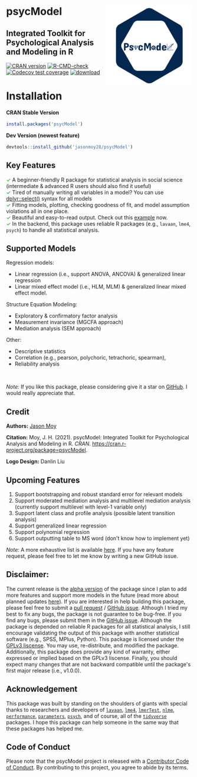 # psycModel  <a href='https://jasonmoy28.github.io/psycModel/'><img src='man/figures/logo.png' align="right" height="220px" /></a>

## Integrated Toolkit for Psychological Analysis and Modeling in R

<!-- badges: start -->
[![CRAN version](https://img.shields.io/cran/v/psycModel)](https://cran.r-project.org/package=psycModel)
[![R-CMD-check](https://github.com/jasonmoy28/psycModel/workflows/R-CMD-check/badge.svg)](https://github.com/jasonmoy28/psycModel/actions)
[![Codecov test coverage](https://codecov.io/gh/jasonmoy28/psycModel/branch/master/graph/badge.svg)](https://codecov.io/gh/jasonmoy28/psycModel?branch=master)
[![download](https://cranlogs.r-pkg.org/badges/grand-total/psycModel)](https://cran.r-project.org/package=psycModel)
<!-- badges: end -->

# Installation

**CRAN Stable Version**
```R
install.packages('psycModel')
```
**Dev Version (newest feature)**
```R
devtools::install_github('jasonmoy28/psycModel')
```
## Key Features
<span style="color:#009900">✓</span> A beginner-friendly R package for statistical analysis in social science (intermediate & advanced R users should also find it useful) <br/>
<span style="color:#009900">✓</span>  Tired of manually writing all variables in a model? You can use [dplyr::select()](https://dplyr.tidyverse.org/reference/select.html) syntax for all models <br/>
<span style="color:#009900">✓</span> Fitting models, plotting, checking goodness of fit, and model assumption violations all in one place. <br/>
<span style="color:#009900">✓</span> Beautiful and easy-to-read output. Check out this [example](https://jasonmoy28.github.io/psycModel//articles/quick-introduction.html) now. <br/>
<span style="color:#009900">✓</span> In the backend, this package uses reliable R packages (e.g., `lavaan`, `lme4`, `psych`) to handle all statistical analysis. <br/>

## Supported Models
Regression models:  <br/>
* Linear regression (i.e., support ANOVA, ANCOVA)  & generalized linear regression  <br/>
* Linear mixed effect model (i.e., HLM, MLM)  & generalized linear mixed effect model.  <br/>

Structure Equation Modeling:  <br/>
* Exploratory & confirmatory factor analysis  <br/>
* Measurement invariance (MGCFA approach)  <br/>
* Mediation analysis (SEM approach) <br/>

Other:  <br/>
* Descriptive statistics 
* Correlation (e.g., pearson, polychoric, tetrachoric, spearman), 
* Reliability analysis <br/>

<br/>

*Note:* If you like this package, please considering give it a star on [GitHub](https://github.com/jasonmoy28/psycModel). I would really appreciate that.

## Credit
**Authors:** [Jason Moy](https://jasonmoy.us)

**Citation:** Moy, J. H. (2021). psycModel: Integrated Toolkit for Psychological Analysis and Modeling in R. *CRAN*. https://cran.r-project.org/package=psycModel.

**Logo Design:** Danlin Liu

## Upcoming Features
1. Support bootstrapping and robust standard error for relevant models 
2. Support moderated mediation analysis and multilevel mediation analysis (currently support multilevel with level-1 variable only)
3. Support latent class and profile analysis (possible latent transition analysis)
4. Support generalized linear regression
5. Support polynomial regression
6. Support outputting table to MS word (don't know how to implement yet)  

*Note:* A more exhaustive list is available [here](https://github.com/jasonmoy28/psycModel/issues/3). If you have any feature request, please feel free to let me know by writing a new GitHub issue. 


## Disclaimer:
The current release is the [alpha version](https://en.wikipedia.org/wiki/Software_release_life_cycle#Alpha) of the package since I plan to add more features and support more models in the future (read more about planned updates [here](https://github.com/jasonmoy28/psycModel/issues/3)). If you are interested in help building this package, please feel free to submit a [pull request](https://github.com/jasonmoy28/psycModel/pulls) / [GitHub issue](https://github.com/jasonmoy28/psycModel/issues). Although I tried my best to fix any bugs, the package is not guarantee to be bug-free. If you find any bugs, please submit them in the [GitHub issue](https://github.com/jasonmoy28/psycModel/issues). Although the package is depended on reliable R packages for all statistical analysis, I still encourage validating the output of this package with another statistical software (e.g., SPSS, MPlus, Python). This package is licensed under the [GPLv3 liscense](https://www.gnu.org/licenses/gpl-3.0.en.html). You may use, re-distribute, and modified the package. Additionally, this package does provide any kind of warranty, either expressed or implied based on the GPLv3 liscense. Finally, you should expect many changes that are not backward compatible until the package's first major release (i.e., v1.0.0). 

## Acknowledgement
This package was built by standing on the shoulders of giants with special thanks to researchers and developers of [`lavaan`](https://lavaan.ugent.be/), [`lme4`](https://github.com/lme4/lme4), [`lmerTest`](https://github.com/runehaubo/lmerTestR), [`nlme`](https://cran.r-project.org/package=nlme), [`performance`](https://easystats.github.io/performance/), [`parameters`](https://easystats.github.io/parameters/), [`psych`](https://personality-project.org/r/psych/), and of course, all of the [`tidyverse`](https://tidyverse.tidyverse.org/) packages. I hope this package can help someone in the same way that these packages has helped me. 

## Code of Conduct
Please note that the psycModel project is released with a [Contributor Code of Conduct](https://jasonmoy28.github.io/psycModel//CODE_OF_CONDUCT.html). By contributing to this project, you agree to abide by its terms.
